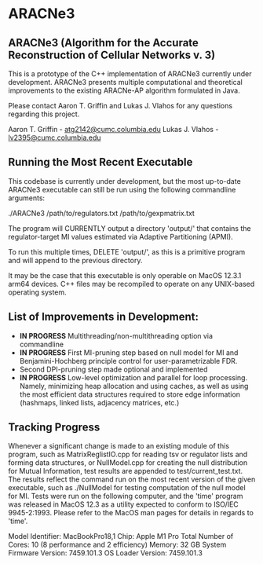 # ARACNe3

## ARACNe3 (Algorithm for the Accurate Reconstruction of Cellular Networks v. 3)

This is a prototype of the C++ implementation of ARACNe3 currently under
development.  ARACNe3 presents multiple computational and theoretical
improvements to the existing ARACNe-AP algorithm formulated in Java.  

Please contact Aaron T. Griffin and Lukas J. Vlahos for any questions regarding this project.

Aaron T. Griffin - atg2142@cumc.columbia.edu 
Lukas J. Vlahos - lv2395@cumc.columbia.edu 

## Running the Most Recent Executable

This codebase is currently under development, but the most up-to-date ARACNe3
executable can still be run using the following commandline arguments: 

./ARACNe3 /path/to/regulators.txt /path/to/gexpmatrix.txt

The program will CURRENTLY output a directory 'output/' that contains the
regulator-target MI values estimated via Adaptive Partitioning (APMI).  

To run this multiple times, DELETE 'output/', as this is a primitive program and
will append to the previous directory.

It may be the case that this executable is only operable on MacOS 12.3.1 arm64
devices.  C++ files may be recompiled to operate on any UNIX-based operating
system.  

## List of Improvements in Development:
 - **IN PROGRESS** Multithreading/non-multithreading option via commandline 
 - **IN PROGRESS** First MI-pruning step based on null model for MI and
   Benjamini-Hochberg principle control for user-parametrizable FDR. 
 - Second DPI-pruning step made optional and implemented
 - **IN PROGRESS** Low-level optimization and parallel for loop processing.
   Namely, minimizing heap allocation and using caches, as well as using the
most efficient data structures required to store edge information (hashmaps,
linked lists, adjacency matrices, etc.)

## Tracking Progress

Whenever a significant change is made to an existing module of this program,
such as MatrixReglistIO.cpp for reading tsv or regulator lists and forming data
structures, or NullModel.cpp for creating the null distribution for Mutual
Information, test results are appended to test/current\_test.txt.  The results
reflect the command run on the most recent version of the given executable, such
as ./NullModel for testing computation of the null model for MI.  Tests were run
on the following computer, and the 'time' program was released in MacOS 12.3 as
a utility expected to conform to ISO/IEC 9945-2:1993.  Please refer to the MacOS
man pages for details in regards to 'time'.

Model Identifier:	MacBookPro18,1
Chip:	Apple M1 Pro
Total Number of Cores:	10 (8 performance and 2 efficiency)
Memory:	32 GB
System Firmware Version:	7459.101.3
OS Loader Version:	7459.101.3
